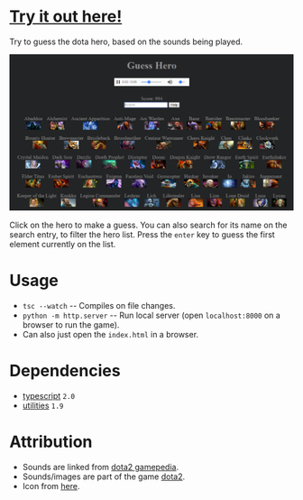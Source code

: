 # [Try it out here!](http://nbpt.eu/games/dota_guess_hero/) #

Try to guess the dota hero, based on the sounds being played.

![Screenshot](images/screenshot.png "Screenshot")

Click on the hero to make a guess. You can also search for its name on the search entry, to filter the hero list. Press the `enter` key to guess the first element currently on the list.


# Usage #

- `tsc --watch` -- Compiles on file changes.
- `python -m http.server` -- Run local server (open `localhost:8000` on a browser to run the game).
- Can also just open the `index.html` in a browser.


# Dependencies #

- [typescript](https://www.typescriptlang.org/) `2.0`
- [utilities](https://bitbucket.org/drk4/javascript_utilities) `1.9`


# Attribution #

- Sounds are linked from [dota2 gamepedia](http://dota2.gamepedia.com/).
- Sounds/images are part of the game [dota2](http://www.dota2.com/).
- Icon from [here](https://www.reddit.com/r/DotA2/comments/4oqatp/minimalistic_hero_icons/).
